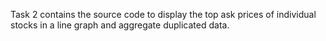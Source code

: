 Task 2 contains the source code to display the top ask prices of individual stocks in a line graph and aggregate duplicated data.
